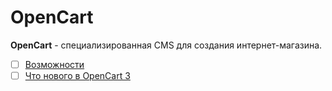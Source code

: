 # OpenCart

**OpenCart** - специализированная CMS для создания интернет-магазина.

- [ ] [Возможности](content/features.md)
- [ ] [Что нового в OpenCart 3](content/whats-new-3.md)